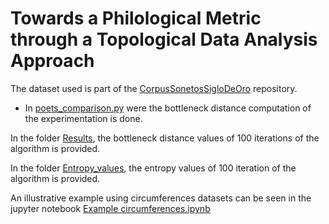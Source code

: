# Towards a Philological Metric through a Topological Data Analysis Approach

The dataset used is part of the [CorpusSonetosSigloDeOro](https://github.com/bncolorado/CorpusSonetosSigloDeOro) repository.

* In [poets_comparison.py](https://github.com/Cimagroup/Towards-a-Philological-Metric-Through-a-TDA-Approach/blob/master/poets_comparison.py) were the bottleneck distance computation of the experimentation is done.

In the folder [Results](https://github.com/Cimagroup/Towards-a-Philological-Metric-Through-a-TDA-Approach/tree/master/Results), the bottleneck distance values of 100 iterations of the algorithm is provided.

In the folder [Entropy_values](https://github.com/Cimagroup/Towards-a-Philological-Metric-Through-a-TDA-Approach/tree/master/Entropy_values), the entropy values of 100 iteration of the algorithm is provided.

An illustrative example using circumferences datasets can be seen in the jupyter notebook [Example circumferences.ipynb](https://github.com/Cimagroup/Towards-a-Philological-Metric-Through-a-TDA-Approach/blob/master/Example%20circumferences.ipynb)


